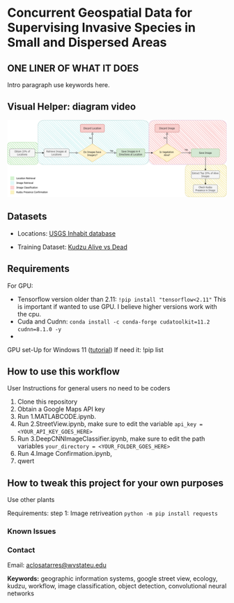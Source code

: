 # Concurrent Geospatial Data for Supervising Invasive Species in Small and Dispersed Areas 

## ONE LINER OF WHAT IT DOES

Intro paragraph use keywords here.

## Visual Helper: diagram video
![Workflow of our proposed model](Workflow.png)

## Datasets
- Locations: [USGS Inhabit database](https://gis.usgs.gov/inhabit/)

- Training Dataset: [Kudzu Alive vs Dead](https://www.kaggle.com/datasets/albaclosatarres/alive-vs-dead-kudzu-vegetation) 

## Requirements

For GPU:
- Tensorflow version older than 2.11: `!pip install "tensorflow<2.11"` This is important if wanted to use GPU. I believe higher versions work with the cpu.
- Cuda and Cudnn: `conda install -c conda-forge cudatoolkit=11.2 cudnn=8.1.0 -y`
- 

GPU set-Up for Windows 11 ([tutorial](https://www.xda-developers.com/use-gpu-jupyter-notebook/)) 
If need it: !pip list

## How to use this workflow
User Instructions for general users no need to be coders
1. Clone this repository
2. Obtain a Google Maps API key
3. Run 1.MATLABCODE.ipynb. 
4. Run 2.StreetView.ipynb, make sure to edit the variable `api_key = <YOUR_API_KEY_GOES_HERE>`
5. Run 3.DeepCNNImageClassifier.ipynb, make sure to edit the path variables `your_directory = <YOUR_FOLDER_GOES_HERE>`
6. Run 4.Image Confirmation.ipynb, 
7. qwert




## How to tweak this project for your own purposes
Use other plants

Requirements:
step 1: Image retriveation
`python -m pip install requests`




### Known Issues



### Contact
Email: aclosatarres@wvstateu.edu




**Keywords:** geographic information systems, google street view, ecology, kudzu, workflow,
image classification, object detection, convolutional neural networks
